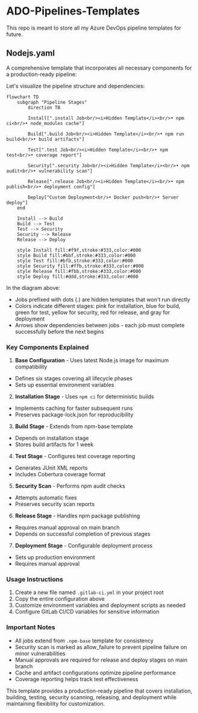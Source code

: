 # ADO-Pipelines-Templates
This repo is meant to store all my Azure DevOps pipeline templates for future.

## Nodejs.yaml
A comprehensive template that incorporates all necessary components for a production-ready pipeline:

Let's visualize the pipeline structure and dependencies:

```mermaid
flowchart TD
    subgraph "Pipeline Stages"
        direction TB
        
        Install[".install Job<br/><i>Hidden Template</i><br/>• npm ci<br/>• node_modules cache"] 
        
        Build[".build Job<br/><i>Hidden Template</i><br/>• npm run build<br/>• build artifacts"]
        
        Test[".test Job<br/><i>Hidden Template</i><br/>• npm test<br/>• coverage report"]
        
        Security[".security Job<br/><i>Hidden Template</i><br/>• npm audit<br/>• vulnerability scan"]
        
        Release[".release Job<br/><i>Hidden Template</i><br/>• npm publish<br/>• deployment config"]
        
        Deploy["Custom Deployment<br/>• Docker push<br/>• Server deploy"]
    end
    
    Install --> Build
    Build --> Test
    Test --> Security
    Security --> Release
    Release --> Deploy
    
    style Install fill:#f9f,stroke:#333,color:#000
    style Build fill:#bbf,stroke:#333,color:#000
    style Test fill:#bfb,stroke:#333,color:#000
    style Security fill:#ffb,stroke:#333,color:#000
    style Release fill:#fbb,stroke:#333,color:#000
    style Deploy fill:#ddd,stroke:#333,color:#000
```

In the diagram above:

- Jobs prefixed with dots (.) are hidden templates that won't run directly
- Colors indicate different stages: pink for installation, blue for build, green for test, yellow for security, red for release, and gray for deployment
- Arrows show dependencies between jobs - each job must complete successfully before the next begins

### Key Components Explained

1. **Base Configuration**  - Uses latest Node.js image for maximum compatibility
  - Defines six stages covering all lifecycle phases
  - Sets up essential environment variables


2. **Installation Stage**  - Uses `npm ci` for deterministic builds
  - Implements caching for faster subsequent runs
  - Preserves package-lock.json for reproducibility


3. **Build Stage**  - Extends from npm-base template
  - Depends on installation stage
  - Stores build artifacts for 1 week


4. **Test Stage**  - Configures test coverage reporting
  - Generates JUnit XML reports
  - Includes Cobertura coverage format


5. **Security Scan**  - Performs npm audit checks
  - Attempts automatic fixes
  - Preserves security scan reports


6. **Release Stage**  - Handles npm package publishing
  - Requires manual approval on main branch
  - Depends on successful completion of previous stages


7. **Deployment Stage**  - Configurable deployment process
  - Sets up production environment
  - Requires manual approval



### Usage Instructions

1. Create a new file named `.gitlab-ci.yml` in your project root
2. Copy the entire configuration above
3. Customize environment variables and deployment scripts as needed
4. Configure GitLab CI/CD variables for sensitive information

### Important Notes

- All jobs extend from `.npm-base` template for consistency
- Security scan is marked as allow_failure to prevent pipeline failure on minor vulnerabilities
- Manual approvals are required for release and deploy stages on main branch
- Cache and artifact configurations optimize pipeline performance
- Coverage reporting helps track test effectiveness

This template provides a production-ready pipeline that covers installation, building, testing, security scanning, releasing, and deployment while maintaining flexibility for customization.
